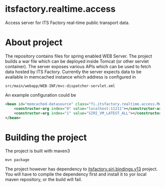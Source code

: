 itsfactory.realtime.access
===============

Access server for ITS Factory real-time public transport data. 

# About project
The repository contains files for spring enabled WEB Server. The project builds a war file which can be deployed inside Tomcat (or other servlet container). The server exposes various APIs which can be used to fetch data hosted by ITS Factory. Currently the server expects data to be available in memcached instance which address is configured in 
```
src/main/webapp/WEB-INF/mvc-dispatcher-servlet.xml
```
An example configuration could be
```xml
<bean id="memcached-datasource" class="fi.itsfactory.realtime.access.MemcachedDatasource" scope="prototype">
	<constructor-arg index="0" value="localhost:11211"></constructor-arg>
	<constructor-arg index="1" value="SIRI_VM_LATEST_ALL"></constructor-arg>
</bean>
```
# Building the project
The project is built with maven3
```
mvn package
```
The project however has dependency to [itsfactory.siri.bindings.v13](https://github.com/ITSFactory/itsfactory.siri.bindings.v13) project. You will have to compile the dependency first and install it to yor local maven repository, or the build will fail.


